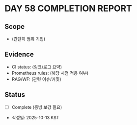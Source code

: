 # DAY 58 COMPLETION REPORT

## Scope
- (간단히 범위 기입)

## Evidence
- CI status: (링크/로그 요약)
- Prometheus rules: (해당 시점 적용 여부)
- RAG/WF: (관련 이슈/커밋)

## Status
- [ ] Complete (증빙 보강 필요)
- 작성일: 2025-10-13 KST
